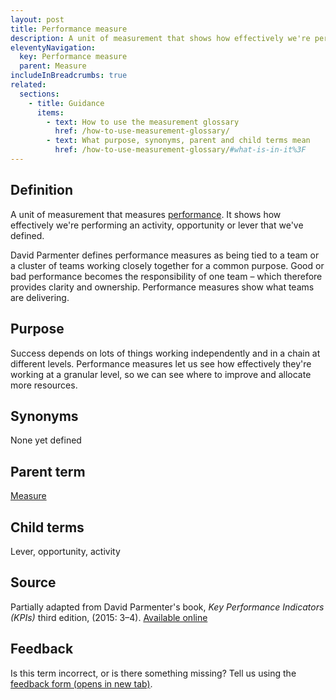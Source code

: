 ```yaml
---
layout: post
title: Performance measure
description: A unit of measurement that shows how effectively we're performing an activity, opportunity or lever that we've defined (see child terms).
eleventyNavigation:
  key: Performance measure
  parent: Measure
includeInBreadcrumbs: true
related:
  sections:
    - title: Guidance
      items:
        - text: How to use the measurement glossary
          href: /how-to-use-measurement-glossary/
        - text: What purpose, synonyms, parent and child terms mean
          href: /how-to-use-measurement-glossary/#what-is-in-it%3F
---
```


## Definition

A unit of measurement that measures [performance](/a-to-z/performance). It shows how effectively we're performing an activity, opportunity or lever that we've defined. 

David Parmenter defines performance measures as being tied to a team or a cluster of teams working closely together for a common purpose. Good or bad performance becomes the responsibility of one team – which therefore provides clarity and ownership. Performance measures show what teams are delivering.

## Purpose

Success depends on lots of things working independently and in a chain at different levels. Performance measures let us see how effectively they're working at a granular level, so we can see where to improve and allocate more resources.

## Synonyms

None yet defined

## Parent term

[Measure](/a-to-z/measure)

## Child terms

Lever, opportunity, activity

## Source

Partially adapted from David Parmenter's book, *Key Performance Indicators (KPIs)* third edition, (2015: 3–4). [Available online](https://kpi.davidparmenter.com/wp-content/uploads/sites/6/2017/02/chapter-1-The-great-misunderstanding-Third-edition-of-KPI-book-by-David-Parmenter1.pdf)

## Feedback

Is this term incorrect, or is there something missing? Tell us using the <a href="https://forms.office.com/Pages/ResponsePage.aspx?id=DpxP-knna0i8NIr6EGM3VnGGqao7aCRJpUj9ujjADTdUM1JPNkEwRUdJUVpLQjhCMVZVQklDRDVHRC4u" target="_blank" class="govuk-link">feedback form (opens in new tab)</a>.

